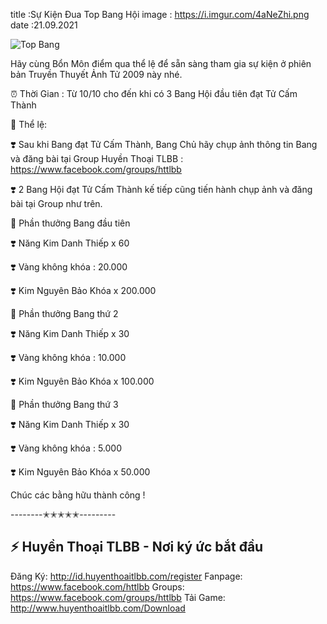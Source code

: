 title :Sự Kiện Đua Top Bang Hội
image : https://i.imgur.com/4aNeZhi.png
date  :21.09.2021

![Top Bang](https://i.imgur.com/4aNeZhi.png)

Hãy cùng Bổn Môn điểm qua thể lệ để sẵn sàng tham gia sự kiện ở phiên bản Truyền Thuyết Ảnh Tử 2009 này nhé.

⏰ Thời Gian : Từ 10/10 cho đến khi có 3 Bang Hội đầu tiên đạt Tử Cấm Thành

🌾 Thể lệ:

❣️ Sau khi Bang đạt Tử Cấm Thành, Bang Chủ hãy chụp ảnh thông tin Bang và đăng bài tại Group Huyền Thoại TLBB : https://www.facebook.com/groups/httlbb

❣️ 2 Bang Hội đạt Tử Cấm Thành kế tiếp cũng tiến hành chụp ảnh và đăng bài tại Group như trên.

🎁 Phần thưởng Bang đầu tiên

❣️ Năng Kim Danh Thiếp x 60

❣️ Vàng không khóa : 20.000

❣️ Kim Nguyên Bảo Khóa x 200.000

🎁 Phần thưởng Bang thứ 2

❣️ Năng Kim Danh Thiếp x 30

❣️ Vàng không khóa : 10.000

❣️ Kim Nguyên Bảo Khóa x 100.000

🎁 Phần thưởng Bang thứ 3

❣️ Năng Kim Danh Thiếp x 30

❣️ Vàng không khóa : 5.000

❣️ Kim Nguyên Bảo Khóa x 50.000

Chúc các bằng hữu thành công !

--------✭✭✭✭✭---------

## ⚡️ Huyền Thoại TLBB - Nơi ký ức bắt đầu
Đăng Ký: http://id.huyenthoaitlbb.com/register
Fanpage: https://www.facebook.com/httlbb
Groups: https://www.facebook.com/groups/httlbb
Tải Game: http://www.huyenthoaitlbb.com/Download
